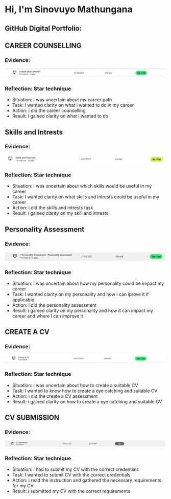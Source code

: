 <h1>Hi, I'm Sinovuyo Mathungana</h1>

<h2>GitHub Digital Portfolio:</h2>

<h2>CAREER COUNSELLING</h2>

<h3>Evidence:</h3>

<img src = "https://github.com/Sinovuyo007/Sinovuyo007/blob/main/Career%20Development%20proof.png">

<h3>Reflection: Star technique</h3>

- Situation: I was uncertain about my career path
- Task: I wanted clarity on what i wanted to do in my career
- Action: i did the career counselling
- Result: i gained clarity on what i wanted to do

<h2>Skills and Intrests</h2>

<h3>Evidence:</h3>

<img src = "https://github.com/Sinovuyo007/Sinovuyo007/blob/main/Skills%20and%20intrests%20proof.png">

<h3>Reflection: Star technique</h3>

- Situation: I was uncertain about which skills would be useful in my career
- Task: I wanted clarity on what skills and intrests could be useful in my career
- Action: i did the skills and intrests task
- Result: i gained clarity on my skill and intrests

<h2>Personality Assessment</h2>

<h3>Evidence:</h3>

<img src = "https://github.com/Sinovuyo007/Sinovuyo007/blob/main/Personality%20assessment%20proof.png">

<h3>Reflection: Star technique</h3>

- Situation: I was uncertain about how my personality could be impact my career
- Task: I wanted clarity on my personality and how i can iprove it if applicable
- Action: i did the personality assessment
- Result: i gained clarity on my personality and how it can impact my career and where I can improve it

<h2>CREATE A CV</h2>

<h3>Evidence:</h3>

<img src = "https://github.com/Sinovuyo007/Sinovuyo007/blob/main/Create%20a%20CV%20proof.png">

<h3>Reflection: Star technique</h3>

- Situation: I was uncertain about how to create a suitable CV
- Task: I wanted to know how to create a eye catching and suitable CV
- Action: i did the create a CV assessment
- Result: i gained clarity on how to create a eye catching and suitable CV

<h2>CV SUBMISSION</h2>

<h3>Evidence:</h3>

<img src = "https://github.com/Sinovuyo007/Sinovuyo007/blob/main/CV%20submission%20proof.png">

<h3>Reflection: Star technique</h3>

- Situation: I had to submit my CV with the correct credentials
- Task: I wanted to submit CV with the correct credentials
- Action: i read the instruction and gathered the necessary requirements for my CV
- Result: i submitted my CV with the correct requirements
